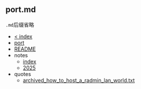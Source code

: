 ## port.md

`.md`后缀省略

- [< index](/index)
- [port](/port)
- [README](/README)
- notes
  - [index](/notes/index)
  - [2025](/notes/2025)
- quotes
  - [archived_how_to_host_a_radmin_lan_world.txt](/quotes/archived_how_to_host_a_radmin_lan_world.txt)